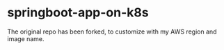 # springboot-app-on-k8s
The original repo has been forked, to customize with my AWS region and image name.
